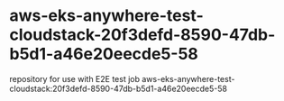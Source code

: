 # aws-eks-anywhere-test-cloudstack-20f3defd-8590-47db-b5d1-a46e20eecde5-58
repository for use with E2E test job aws-eks-anywhere-test-cloudstack:20f3defd-8590-47db-b5d1-a46e20eecde5-58
